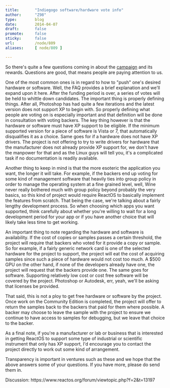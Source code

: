 ```yaml
---
title:       "Indiegogo software/hardware vote info"
author:      "Z98"
type:        blog
date:        2014-04-07
draft:       false
promote:     false
sticky:      false
url:         /node/809
aliases:     [ node/809 ]

---
```


<p>So there's quite a few questions coming in about the <a href="https://www.indiegogo.com/projects/reactos-community-edition">campaign</a> and its rewards. Questions are good, that means people are paying attention to us.</p><p>One of the most common ones is in regard to how to "push" one's desired hardware or software. Well, the FAQ provides a brief explanation and we'll expand upon it here. After the funding period is over, a series of votes will be held to whittle down candidates. The important thing is properly defining things. After all, Photoshop has had quite a few iterations and the latest version does not support XP to begin with. So properly defining what people are voting on is especially important and that definition will be done in consultation with voting backers. The key thing however is that the hardware or software must have XP support to be eligible. If the minimum supported version for a piece of software is Vista or 7, that automatically disqualifies it as a choice. Same goes for if a hardware does not have XP drivers. The project is not offering to try to write drivers for hardware that the manufacturer does not already provide XP support for, we don't have the manpower for that and as the Linux guys will tell you, it's a complicated task if no documentation is readily available.</p><p>Another thing to keep in mind is that the more esoteric the application you want, the longer it will take. For example, if the backers end up voting for some kind of management software that heavily ties into group policy in order to manage the operating system at a fine grained level, well, Wine never really bothered much with group policy beyond probably the very basics, so this kind of project would require ReactOS to basically implement the features from scratch. That being the case, we're talking about a fairly lengthy development process. So when choosing which apps you want supported, think carefully about whether you're willing to wait for a long development period for your app or if you have another choice that will likely take less time to get working.</p><p>An important thing to note regarding the hardware and software is availability. If the cost of copies or samples passes a certain threshold, the project will require that backers who voted for it provide a copy or sample. So for example, if a fairly generic network card is one of the selected hardware for the project to support, the project will eat the cost of acquiring samples since such a piece of hardware would not cost too much. A $500 GPU on the other hand, if none of the developers already have one, the project will request that the backers provide one. The same goes for software. Supporting relatively low cost or cost free software will be covered by the project. Photoshop or Autodesk, err, yeah, we'll be asking that licenses be provided.</p><p>That said, this is not a ploy to get free hardware or software by the project. Once work on the Community Edition is completed, the project will offer to return the samples back to the backers that paid for them where possible. A backer may choose to leave the sample with the project to ensure we continue to have access to samples for debugging, but we leave that choice to the backer.</p><p>As a final note, if you're a manufacturer or lab or business that is interested in getting ReactOS to support some type of industrial or scientific instrument that only has XP support, I'd encourage you to contact the project directly to work out some kind of arrangement.</p><p>Transparency is important in ventures such as these and we hope that the above answers some of your questions. If you have more, please do send them in.</p><p>Discussion: https://www.reactos.org/forum/viewtopic.php?f=2&amp;t=13197</p>
